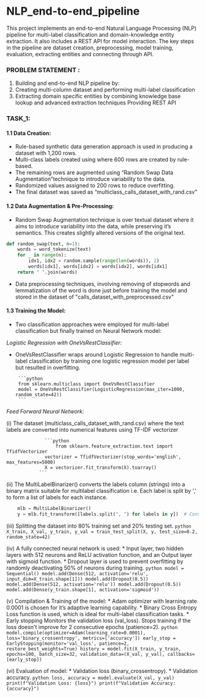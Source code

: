 # NLP_end-to-end_pipeline
This project implements an end-to-end Natural Language Processing (NLP) pipeline for multi-label classification and domain-knowledge entity extraction. It also includes a REST API for model interaction. The key steps in the pipeline are dataset creation, preprocessing, model training, evaluation, extracting entities and connecting through API.

### PROBLEM STATEMENT : 

1. Building and end-to-end NLP pipeline by:
2. Creating multi-column dataset and performing multi-label classification
3. Extracting domain specific entities by combining knowledge base lookup and advanced extraction techniques Providing REST API

### TASK_1:

#### 1.1 Data Creation:
* Rule-based synthetic data generation approach is used in producing a dataset with 1,200 rows.
* Multi-class labels created using where 600 rows are created by rule-based.
* The remaining rows are augmented using “Random Swap Data Augmentation”technique to introduce variability to the data.
* Randomized values assigned to 200 rows to reduce overfitting.
* The final dataset was saved as “multiclass_calls_dataset_with_rand.csv”

#### 1.2 Data Augmentation & Pre-Processing:
* Random Swap Augmentation technique is over textual dataset where it aims to introduce variability into the data, while preserving it’s semantics. This creates slightly altered versions of the original text.
```python
def random_swap(text, n=1):
    words = word_tokenize(text)
    for _ in range(n):
        idx1, idx2 = random.sample(range(len(words)), 2)
        words[idx1], words[idx2] = words[idx2], words[idx1]
    return " ".join(words)
```


* Data preprocessing techniques, involving removing of stopwords and lemmatization of the word is done just before training the model and stored in the dataset of "calls_dataset_with_preprocessed.csv"


#### 1.3 Training the Model:
* Two classification approaches were employed for multi-label classification but finally trained on Neural Network model:
    
*Logistic Regression with OneVsRestClassifier:*
  * OneVsRestClassifier wraps around Logistic Regression to handle multi-label classification by training one logistic regression model per label but resulted in overfitting.
  
         ```python
         from sklearn.multiclass import OneVsRestClassifier
         model = OneVsRestClassifier(LogisticRegression(max_iter=1000, random_state=42))
         ```
  
*Feed Forward Neural Network:*
  
  (i) The dataset (multiclass_calls_dataset_with_rand.csv) where the text labels are converted into numerical features using TF-IDF vectorizer
  
                  ```python
                      from sklearn.feature_extraction.text import TfidfVectorizer
                  vectorizer = TfidfVectorizer(stop_words='english', max_features=5000)
                  X = vectorizer.fit_transform(X).toarray()
                ```

  (ii) The MultiLabelBinarizer() converts the labels column (strings) into a binary matrix suitable for multilabel classification i.e. Each label is split by ',' to form a list of             labels for each instance.
  ```python
      mlb = MultiLabelBinarizer()
      y = mlb.fit_transform([labels.split(", ") for labels in y])  # Convert the labels to binary format
  ```
  
  (iii) Splitting the dataset into 80% training set and 20% testing set.
      ```python
          X_train, X_val, y_train, y_val = train_test_split(X, y, test_size=0.2, random_state=42)
      ```
  
  (iv) A fully connected neural network is used:
          * Input layer, two hidden layers with 512 neurons and ReLU activation function, and an Output layer with sigmoid function.
          * Dropout layer is used to prevent overfitting by randomly deactivating 50% of neurons during training.
      ```python
        model = Sequential()
        model.add(Dense(512, activation='relu', input_dim=X_train.shape[1]))
        model.add(Dropout(0.5))
        model.add(Dense(512, activation='relu'))
        model.add(Dropout(0.5))
        model.add(Dense(y_train.shape[1], activation='sigmoid'))
      ```
  
  (v) Compilation & Training of the model:
          * Adam optimizer with learning rate 0.0001 is chosen for it’s adaptive learning capability.
          * Binary Cross Entropy Loss function is used, which is ideal for multi-label classification tasks.
          * Early stopping Monitors the validation loss (val_loss). Stops training if the loss doesn't improve for 2 consecutive epochs (patience=2).
      ```python
          model.compile(optimizer=Adam(learning_rate=0.0001), loss='binary_crossentropy', metrics=['accuracy'])
          early_stop = EarlyStopping(monitor='val_loss', patience=2, restore_best_weights=True)
          history = model.fit(X_train, y_train, epochs=100, batch_size=32, validation_data=(X_val, y_val), callbacks=[early_stop])
      ```
  
  (vi) Evaluation of model:
          * Validation loss (binary_crossentropy).
          * Validation accuracy.
      ```python
          loss, accuracy = model.evaluate(X_val, y_val)
          print(f"Validation Loss: {loss}")
          print(f"Validation Accuracy: {accuracy}")
      ```
 


 



       
  











